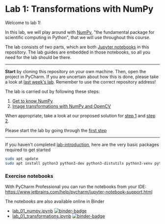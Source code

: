 # Lab 1: Transformations with NumPy
Welcome to lab 1!

In this lab, we will play around with [NumPy](https://numpy.org/), "the fundamental package for scientific computing in Python", that we will use throughout this course.

The lab consists of two parts, which are both [Jupyter notebooks](https://jupyter.org/) in this repository.
The lab guides are embedded in those notebooks, so all you need for the lab should be there.

---

**Start** by cloning this repository on your own machine. Then, open the project in PyCharm. If you are uncertain about how this is done, please take a look at [last week's lab](https://github.com/tek5030/lab_00/blob/master/py/lab-guide/1-open-project-in-pycharm.md). Remember to use the correct repository address!

The lab is carried out by following these steps:
1. [Get to know NumPy](lab_01_numpy.ipynb)
2. [Image transformations with NumPy and OpenCV](lab_01_transformations.ipynb)

When appropriate, take a look at our proposed solution for [step 1](solution/lab_01_numpy.ipynb) and [step 2](solution/lab_01_transformations.ipynb).

Please start the lab by going through the [first step](lab_01_numpy.ipynb)

---

If you haven't completed [lab-introduction], here are the very basic packages required to get started
```bash
sudo apt update
sudo apt install python3 python3-dev python3-distutils python3-venv python-is-python3
```

[lab-introduction]: https://github.com/tek5030/lab-intro/tree/master/py

### Exercise notebooks
With PyCharm Professional you can run the notebooks from your IDE:\
https://www.jetbrains.com/help/pycharm/jupyter-notebook-support.html

The notebooks are also available online in Binder
- [lab_01_numpy.ipynb][binder-part-1] [![binder-badge]][binder-part-1]
- [lab_01_transformations.ipynb][binder-part-2] [![binder-badge]][binder-part-2]

[binder-badge]: https://mybinder.org/badge_logo.svg
[binder-part-1]: https://mybinder.org/v2/gh/tek5030/lab-transformations/master?labpath=py%2Flab_01_numpy.ipynb
[binder-part-2]: https://mybinder.org/v2/gh/tek5030/lab-transformations/master?labpath=py%2Flab_02_transformations.ipynb
